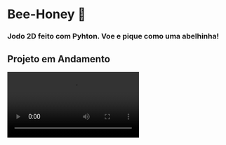 <h1>Bee-Honey &#x1F41D</h1>
<h3>Jodo 2D feito com Pyhton. Voe e pique como uma abelhinha!</h3>
<h2>Projeto em Andamento</h2>
<video controls>
  <source src="video_beegame" type="video/mp4">
</video>